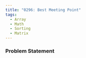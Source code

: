 ```yaml
---
title: "0296: Best Meeting Point"
tags:
  - Array
  - Math
  - Sorting
  - Matrix
---
```

### Problem Statement

